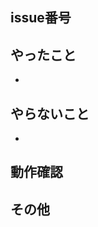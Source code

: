 <!--
PRタイトルには、.commit_templateに準ずる絵文字を頭につけて、
作業に関する短く簡潔な説明を行ってください
-->

## issue番号



<!--#1みたいに関係するIssueを挿入-->

## やったこと

- 

<!--
このプルリクで何をしたのか？
ユーザー目線で変化のある部分についても説明してください)
-->

## やらないこと

- 

<!--
このプルリクでやらないことは何か？
（あれば。無いなら「無し」でOK）（やらない場合は、いつやるのかを明記する。）
-->

## 動作確認



<!--どのような動作確認を行ったのか？　結果はどうか？-->

## その他



<!--レビュワーへの参考情報（実装上の懸念点や注意点などあれば記載）-->